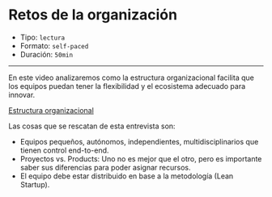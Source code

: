 # Retos de la organización

* Tipo: `lectura`
* Formato: `self-paced`
* Duración: `50min`

***

En este video analizaremos como la estructura organizacional facilita 
que los equipos puedan tener la flexibilidad y el ecosistema adecuado
para innovar.


[Estructura organizacional](https://www.useloom.com/share/6bffe7230e984a729dbf284e1d236d2f)

Las cosas que se rescatan de esta entrevista son:

* Equipos pequeños, autónomos, independientes, multidisciplinarios 
	que tienen control end-to-end.
* Proyectos vs. Products: Uno no es mejor que el otro, pero es importante
	saber sus diferencias para poder asignar recursos.
* El equipo debe estar distribuido en base a la metodología (Lean Startup).
